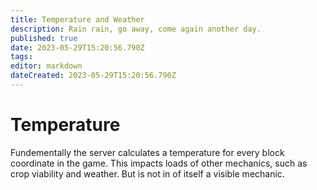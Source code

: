 ```yaml
---
title: Temperature and Weather
description: Rain rain, go away, come again another day.
published: true
date: 2023-05-29T15:20:56.790Z
tags: 
editor: markdown
dateCreated: 2023-05-29T15:20:56.790Z
---
```


# Temperature
Fundementally the server calculates a temperature for every block coordinate in the game. This impacts loads of other mechanics, such as crop viability and weather. But is not in of itself a visible mechanic.